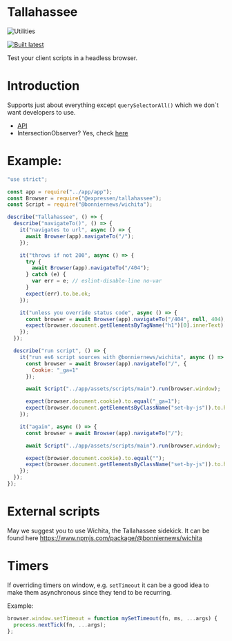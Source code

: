 Tallahassee
===========

![Utilities](https://raw.github.com/ExpressenAB/tallahassee/master/app/assets/images/tallahassee-1.png)

[![Built latest](https://github.com/ExpressenAB/tallahassee/actions/workflows/build-latest.yaml/badge.svg)](https://github.com/ExpressenAB/tallahassee/actions/workflows/build-latest.yaml)

Test your client scripts in a headless browser.

# Introduction

Supports just about everything except `querySelectorAll()` which we don´t want developers to use.

- [API](/docs/API.md)
- IntersectionObserver? Yes, check [here](/docs/API.md#intersectionobserver)

# Example:

```javascript
"use strict";

const app = require("../app/app");
const Browser = require("@expressen/tallahassee");
const Script = require("@bonniernews/wichita");

describe("Tallahassee", () => {
  describe("navigateTo()", () => {
    it("navigates to url", async () => {
      await Browser(app).navigateTo("/");
    });

    it("throws if not 200", async () => {
      try {
        await Browser(app).navigateTo("/404");
      } catch (e) {
        var err = e; // eslint-disable-line no-var
      }
      expect(err).to.be.ok;
    });

    it("unless you override status code", async () => {
      const browser = await Browser(app).navigateTo("/404", null, 404);
      expect(browser.document.getElementsByTagName("h1")[0].innerText).to.equal("Apocalyptic");
    });
  });

  describe("run script", () => {
    it("run es6 script sources with @bonniernews/wichita", async () => {
      const browser = await Browser(app).navigateTo("/", {
        Cookie: "_ga=1"
      });

      await Script("../app/assets/scripts/main").run(browser.window);

      expect(browser.document.cookie).to.equal("_ga=1");
      expect(browser.document.getElementsByClassName("set-by-js")).to.have.length(1);
    });

    it("again", async () => {
      const browser = await Browser(app).navigateTo("/");

      await Script("../app/assets/scripts/main").run(browser.window);

      expect(browser.document.cookie).to.equal("");
      expect(browser.document.getElementsByClassName("set-by-js")).to.have.length(0);
    });
  });
});
```

# External scripts

May we suggest you to use Wichita, the Tallahassee sidekick. It can be found here https://www.npmjs.com/package/@bonniernews/wichita

# Timers

If overriding timers on window, e.g. `setTimeout` it can be a good idea to make them asynchronous since they tend to be recurring.

Example:
```js
browser.window.setTimeout = function mySetTimeout(fn, ms, ...args) {
  process.nextTick(fn, ...args);
};
```
